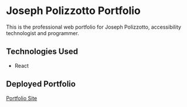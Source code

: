 # Joseph Polizzotto Portfolio

This is the professional web portfolio for Joseph Polizzotto, accessibility technologist and programmer.

## Technologies Used

- React

## Deployed Portfolio

[Portfolio Site]()

